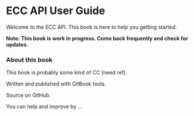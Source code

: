 # ECC API User Guide

Welcome to the ECC API. This book is here to help you getting started.

__Note: This book is work in progress. Come back frequently and check for updates.__

### About this book

This book is probably some kind of CC (need ref).

Written and published with GitBook tools.

Source on GitHub.

You can help and improve by ...
